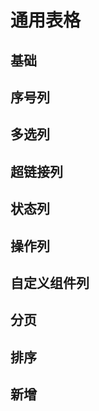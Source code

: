 # 通用表格

## 基础

<preview path="../demos/common-table/basic/index.vue" title="" description=""></preview>

## 序号列

<preview path="../demos/common-table/index-column/index.vue" title="" description=""></preview>

## 多选列

<preview path="../demos/common-table/selection/index.vue" title="" description=""></preview>

## 超链接列

<preview path="../demos/common-table/link-column/index.vue" title="" description=""></preview>

## 状态列

<preview path="../demos/common-table/status-column/index.vue" title="" description=""></preview>

## 操作列

<preview path="../demos/common-table/row-commands/index.vue" title="" description=""></preview>

## 自定义组件列

<preview path="../demos/common-table/custom-component/index.vue" title="" description=""></preview>

## 分页

<preview path="../demos/common-table/pagination/index.vue" title="" description=""></preview>

## 排序

<preview path="../demos/common-table/sorter/index.vue" title="" description=""></preview>

## 新增

<preview path="../demos/common-table/add/index.vue" title="" description=""></preview>
